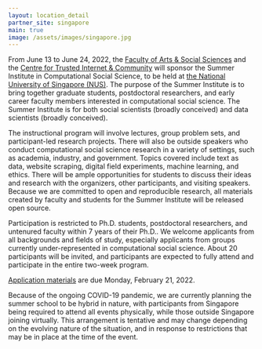 ```yaml
---
layout: location_detail
partner_site: singapore
main: true
image: /assets/images/singapore.jpg
---
```


From June 13 to June 24, 2022, the [Faculty of Arts & Social Sciences](https://fass.nus.edu.sg/) and the [Centre for Trusted Internet & Community](https://ctic.nus.edu.sg/) will sponsor the Summer Institute in Computational Social Science, to be held at [the National University of Singapore (NUS)](https://www.nus.edu.sg/). The purpose of the Summer Institute is to bring together graduate students, postdoctoral researchers, and early career faculty members interested in computational social science. The Summer Institute is for both social scientists (broadly conceived) and data scientists (broadly conceived).

The instructional program will involve lectures, group problem sets, and participant-led research projects. There will also be outside speakers who conduct computational social science research in a variety of settings, such as academia, industry, and government. Topics covered include text as data, website scraping, digital field experiments, machine learning, and ethics. There will be ample opportunities for students to discuss their ideas and research with the organizers, other participants, and visiting speakers. Because we are committed to open and reproducible research, all materials created by faculty and students for the Summer Institute will be released open source.

Participation is restricted to Ph.D. students, postdoctoral researchers, and untenured faculty within 7 years of their Ph.D.. We welcome applicants from all backgrounds and fields of study, especially applicants from groups currently under-represented in computational social science. About 20 participants will be invited, and participants are expected to fully attend and participate in the entire two-week program.

[Application materials](https://compsocialscience.github.io/summer-institute/2022/singapore/apply) are due Monday, February 21, 2022.

Because of the ongoing COVID-19 pandemic, we are currently planning the summer school to be hybrid in nature, with participants from Singapore being required to attend all events physically, while those outside Singapore joining virtually. This arrangement is tentative and may change depending on the evolving nature of the situation, and in response to restrictions that may be in place at the time of the event.

